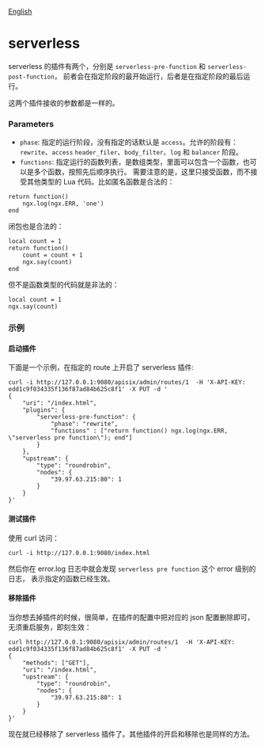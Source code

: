<!--
#
# Licensed to the Apache Software Foundation (ASF) under one or more
# contributor license agreements.  See the NOTICE file distributed with
# this work for additional information regarding copyright ownership.
# The ASF licenses this file to You under the Apache License, Version 2.0
# (the "License"); you may not use this file except in compliance with
# the License.  You may obtain a copy of the License at
#
#     http://www.apache.org/licenses/LICENSE-2.0
#
# Unless required by applicable law or agreed to in writing, software
# distributed under the License is distributed on an "AS IS" BASIS,
# WITHOUT WARRANTIES OR CONDITIONS OF ANY KIND, either express or implied.
# See the License for the specific language governing permissions and
# limitations under the License.
#
-->

[English](serverless.md)

# serverless
serverless 的插件有两个，分别是 `serverless-pre-function` 和 `serverless-post-function`，
前者会在指定阶段的最开始运行，后者是在指定阶段的最后运行。

这两个插件接收的参数都是一样的。

### Parameters
* `phase`: 指定的运行阶段，没有指定的话默认是 `access`。允许的阶段有：`rewrite`、`access`
`header_filer`、`body_filter`、`log` 和 `balancer` 阶段。
* `functions`: 指定运行的函数列表，是数组类型，里面可以包含一个函数，也可以是多个函数，按照先后顺序执行。
需要注意的是，这里只接受函数，而不接受其他类型的 Lua 代码。比如匿名函数是合法的：
```
return function()
    ngx.log(ngx.ERR, 'one')
end
```

闭包也是合法的：
```
local count = 1
return function()
    count = count + 1
    ngx.say(count)
end
```

但不是函数类型的代码就是非法的：
```
local count = 1
ngx.say(count)
```

### 示例

#### 启动插件
下面是一个示例，在指定的 route 上开启了 serverless 插件:

```shell
curl -i http://127.0.0.1:9080/apisix/admin/routes/1  -H 'X-API-KEY: edd1c9f034335f136f87ad84b625c8f1' -X PUT -d '
{
    "uri": "/index.html",
    "plugins": {
        "serverless-pre-function": {
            "phase": "rewrite",
            "functions" : ["return function() ngx.log(ngx.ERR, \"serverless pre function\"); end"]
        }
    },
    "upstream": {
        "type": "roundrobin",
        "nodes": {
            "39.97.63.215:80": 1
        }
    }
}'
```

#### 测试插件
使用 curl 访问：
```shell
curl -i http://127.0.0.1:9080/index.html
```

然后你在 error.log 日志中就会发现 `serverless pre function` 这个 error 级别的日志，
表示指定的函数已经生效。

#### 移除插件
当你想去掉插件的时候，很简单，在插件的配置中把对应的 json 配置删除即可，无须重启服务，即刻生效：

```shell
curl http://127.0.0.1:9080/apisix/admin/routes/1  -H 'X-API-KEY: edd1c9f034335f136f87ad84b625c8f1' -X PUT -d '
{
    "methods": ["GET"],
    "uri": "/index.html",
    "upstream": {
        "type": "roundrobin",
        "nodes": {
            "39.97.63.215:80": 1
        }
    }
}'
```

现在就已经移除了 serverless 插件了。其他插件的开启和移除也是同样的方法。
